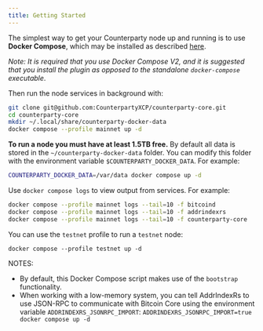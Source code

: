```yaml
---
title: Getting Started
---
```


The simplest way to get your Counterparty node up and running is to use **Docker Compose**, which may be installed as described [here](https://docs.docker.com/compose/install/).

*Note: It is required that you use Docker Compose V2, and it is suggested that you install the plugin as opposed to the standalone `docker-compose` executable*.

Then run the node services in background with:

```bash
git clone git@github.com:CounterpartyXCP/counterparty-core.git
cd counterparty-core
mkdir ~/.local/share/counterparty-docker-data
docker compose --profile mainnet up -d
```

**To run a node you must have at least 1.5TB free.** By default all data is stored in the `~/counterparty-docker-data` folder. You can modify this folder with the environment variable `$COUNTERPARTY_DOCKER_DATA`. For example:

```bash
COUNTERPARTY_DOCKER_DATA=/var/data docker compose up -d
```

Use `docker compose logs` to view output from services. For example:

```bash
docker compose --profile mainnet logs --tail=10 -f bitcoind
docker compose --profile mainnet logs --tail=10 -f addrindexrs
docker compose --profile mainnet logs --tail=10 -f counterparty-core
```

You can use the `testnet` profile to run a `testnet` node:

```
docker compose --profile testnet up -d
```

NOTES:
- By default, this Docker Compose script makes use of the `bootstrap` functionality.
- When working with a low-memory system, you can tell AddrIndexRs to use JSON-RPC to communicate with Bitcoin Core using the environment variable `ADDRINDEXRS_JSONRPC_IMPORT`: `ADDRINDEXRS_JSONRPC_IMPORT=true docker compose up -d`

